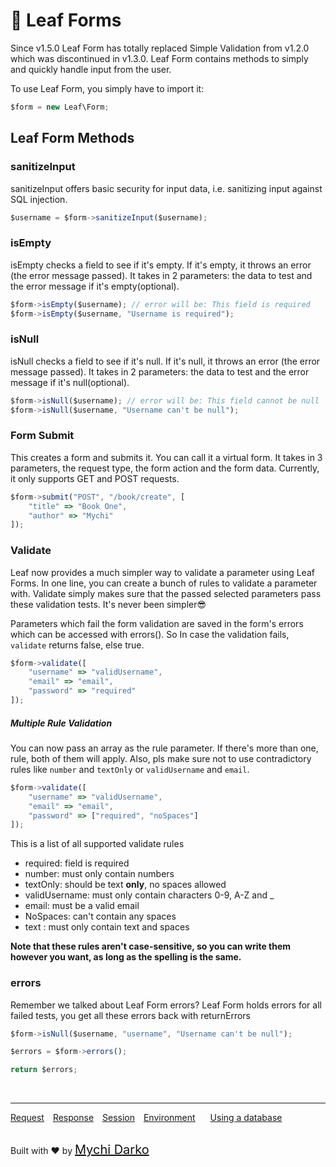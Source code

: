 # 🎢 Leaf Forms

Since v1.5.0 Leaf Form has totally replaced Simple Validation from v1.2.0 which was discontinued in v1.3.0. Leaf Form contains methods to simply and quickly handle input from the user.

To use Leaf Form, you simply have to import it:

```js
$form = new Leaf\Form;
```

## Leaf Form Methods

### sanitizeInput

sanitizeInput offers basic security for input data, i.e. sanitizing input against SQL injection.

```js
$username = $form->sanitizeInput($username);
```

### isEmpty

isEmpty checks a field to see if it's empty. If it's empty, it throws an error (the error message passed). It takes in 2 parameters: the data to test and the error message if it's empty(optional).

```js
$form->isEmpty($username); // error will be: This field is required
$form->isEmpty($username, "Username is required");
```

### isNull

isNull checks a field to see if it's null. If it's null, it throws an error (the error message passed). It takes in 2 parameters: the data to test and the error message if it's null(optional).

```js
$form->isNull($username); // error will be: This field cannot be null
$form->isNull($username, "Username can't be null");
```

### Form Submit

This creates a form and submits it. You can call it a virtual form.  It takes in 3 parameters, the request type, the form action and the form data. Currently, it only supports GET and POST requests.

```js
$form->submit("POST", "/book/create", [
	"title" => "Book One",
	"author" => "Mychi"
]);
```

### Validate

Leaf now provides a much simpler way to validate a parameter using Leaf Forms. In one line, you can create a bunch of rules to validate a parameter with. Validate simply makes sure that the passed selected parameters pass these validation tests. It's never been simpler😎

Parameters which fail the form validation are saved in the form's errors which can be accessed with errors(). So In case the validation fails, `validate` returns false, else true.

```js
$form->validate([
	"username" => "validUsername",
	"email" => "email",
	"password" => "required"
]);
```

##### Multiple Rule Validation

You can now pass an array as the rule parameter. If there's more than one, rule, both of them will apply. Also, pls make sure not to use contradictory rules like `number` and `textOnly` or `validUsername` and `email`.

```js
$form->validate([
	"username" => "validUsername",
	"email" => "email",
	"password" => ["required", "noSpaces"]
]);
```

This is a list of all supported validate rules

- required: field is required
- number: must only contain numbers
- textOnly: should be text **only**, no spaces allowed
- validUsername: must only contain characters 0-9, A-Z and _
- email: must be a valid email
- NoSpaces: can't contain any spaces
- text : must only contain text and spaces

**Note that these rules aren't case-sensitive, so you can write them however you want, as long as the spelling is the same.**

### errors

Remember we talked about Leaf Form errors? Leaf Form holds errors for all failed tests, you get all these errors back with returnErrors

```js
$form->isNull($username, "username", "Username can't be null");

$errors = $form->errors();

return $errors;
```

<br>
<hr>

<a href="#/2.1/http/request" style="margin: 0px">Request</a>
<a href="#/2.1/http/response" style="margin: 0px 10px;">Response</a>
<a href="#/2.1/http/session" style="margin: 0px; 10px;">Session</a>
<a href="#/2.1/environment" style="margin: 0px 10px;">Environment</a>
<a href="#/2.1/database" style="margin: 0px 10px;">Using a database</a>

<br>
Built with ❤ by <a href="https://mychi.netlify.com" style="font-size: 20px; color: #111;" target="_blank">Mychi Darko</a>